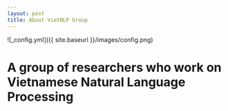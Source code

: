 ```yaml
---
layout: post
title: About VietNLP Group
---
```


![_config.yml]({{ site.baseurl }}/images/config.png)


# A group of researchers who work on Vietnamese Natural Language Processing
